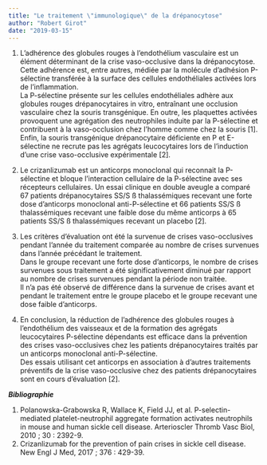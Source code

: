 ```yaml
---
title: "Le traitement \"immunologique\" de la drépanocytose"
author: "Robert Girot"
date: "2019-03-15"
---
```


1. L’adhérence des globules rouges à l’endothélium vasculaire est un élément déterminant de la crise vaso-occlusive dans la drépanocytose. Cette adhérence est, entre autres, médiée par la molécule d’adhésion P-sélectine transférée à la surface des cellules endothéliales activées lors de l’inflammation.  
La P-sélectine présente sur les cellules endothéliales adhère aux globules rouges drépanocytaires in vitro, entraînant une occlusion vasculaire chez la souris transgénique. En outre, les plaquettes activées provoquent une agrégation des neutrophiles induite par la P-sélectine et contribuent à la vaso-occlusion chez l’homme comme chez la souris [1]. Enfin, la souris transgénique drépanocytaire déficiente en P et E-sélectine ne recrute pas les agrégats leucocytaires lors de l’induction d’une crise vaso-occlusive expérimentale [2].

2. Le crizanlizumab est un anticorps monoclonal qui reconnait la P-sélectine et bloque l’interaction cellulaire de la P-sélectine avec ses récepteurs cellulaires. Un essai clinique en double aveugle a comparé 67 patients drépanocytaires SS/S ß thalassémiques recevant une forte dose d’anticorps monoclonal anti-P-sélectine et 66 patients SS/S ß thalassémiques recevant une faible dose du même anticorps à 65 patients SS/S ß thalassémiques recevant un placebo [2]. 

3. Les critères d’évaluation ont été la survenue de crises vaso-occlusives pendant l’année du traitement comparée au nombre de crises survenues dans l’année précédant le traitement.  
Dans le groupe recevant une forte dose d’anticorps, le nombre de crises survenues sous traitement a été significativement diminué par rapport au nombre de crises survenues pendant la période non traitée.  
Il n’a pas été observé de différence dans la survenue de crises avant et pendant le traitement entre le groupe placebo et le groupe recevant une dose faible d’anticorps.

4. En conclusion, la réduction de l’adhérence des globules rouges à l’endothélium des vaisseaux et de la formation des agrégats leucocytaires P-sélectine dépendants est efficace dans la prévention des crises vaso-occlusives chez les patients drépanocytaires traités par un anticorps monoclonal anti-P-sélectine.  
Des essais utilisant cet anticorps en association à d’autres traitements préventifs de la crise vaso-occlusive chez des patients drépanocytaires sont en cours d’évaluation [2].


***Bibliographie***
1. Polanowska-Grabowska R, Wallace K, Field JJ, et al. P-selectin-mediated platelet-neutrophil aggregate formation activates neutrophils in mouse and human sickle cell disease. Arterioscler Thromb Vasc Biol, 2010 ; 30 : 2392-9.  
2. Crizanlizumab for the prevention of pain crises in sickle cell disease. New Engl J Med, 2017 ; 376 : 429-39.